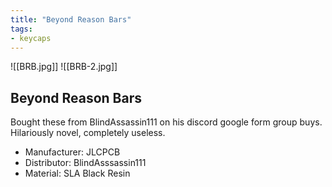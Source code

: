 ```yaml
---
title: "Beyond Reason Bars"
tags:
- keycaps 
---
```


![[BRB.jpg]]
![[BRB-2.jpg]]

## Beyond Reason Bars

Bought these from BlindAssassin111 on his discord google form group buys. Hilariously novel, completely useless.

- Manufacturer: JLCPCB
- Distributor: BlindAsssassin111
- Material: SLA Black Resin